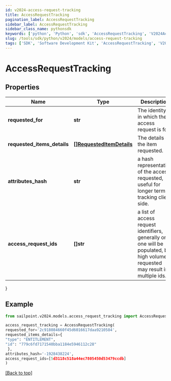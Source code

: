 ```yaml
---
id: v2024-access-request-tracking
title: AccessRequestTracking
pagination_label: AccessRequestTracking
sidebar_label: AccessRequestTracking
sidebar_class_name: pythonsdk
keywords: ['python', 'Python', 'sdk', 'AccessRequestTracking', 'V2024AccessRequestTracking'] 
slug: /tools/sdk/python/v2024/models/access-request-tracking
tags: ['SDK', 'Software Development Kit', 'AccessRequestTracking', 'V2024AccessRequestTracking']
---
```


# AccessRequestTracking


## Properties

Name | Type | Description | Notes
------------ | ------------- | ------------- | -------------
**requested_for** | **str** | The identity id in which the access request is for. | [optional] 
**requested_items_details** | [**[]RequestedItemDetails**](requested-item-details) | The details of the item requested. | [optional] 
**attributes_hash** | **str** | a hash representation of the access requested, useful for longer term tracking client side. | [optional] 
**access_request_ids** | **[]str** | a list of access request identifiers, generally only one will be populated, but high volume requested may result in multiple ids. | [optional] 
}

## Example

```python
from sailpoint.v2024.models.access_request_tracking import AccessRequestTracking

access_request_tracking = AccessRequestTracking(
requested_for='2c918084660f45d6016617daa9210584',
requested_items_details={
"type": "ENTITLEMENT", 
"id": "779c6fd7171540bba1184e5946112c28" 
 },
attributes_hash='-1928438224',
access_request_ids=[5d3118c518a44ec7805450d53479ccdb]
)

```
[[Back to top]](#) 


